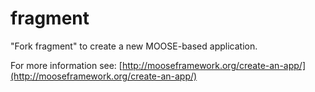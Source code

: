 fragment
=====

"Fork fragment" to create a new MOOSE-based application.

For more information see: [http://mooseframework.org/create-an-app/](http://mooseframework.org/create-an-app/)
